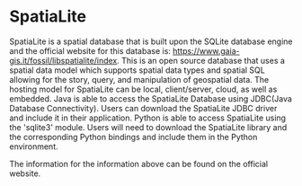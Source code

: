 # SpatiaLite

 SpatiaLite is a spatial database that is built upon the SQLite database engine and the official website for this database is: https://www.gaia-gis.it/fossil/libspatialite/index. This is an open source database that uses a spatial data model which supports spatial data types and spatial SQL allowing for the story, query, and manipulation of geospatial data. The hosting model for SpatiaLite can be local, client/server, cloud, as well as embedded. Java is able to access the SpatiaLite Database using JDBC(Java Database Connectivity). Users can download the SpatiaLite JDBC driver and include it in their application. Python is able to access SpatiaLite using the 'sqlite3' module. Users will need to download the SpatiaLite library and the corresponding Python bindings and include them in the Python environment.

The information for the information above can be found on the official website.
